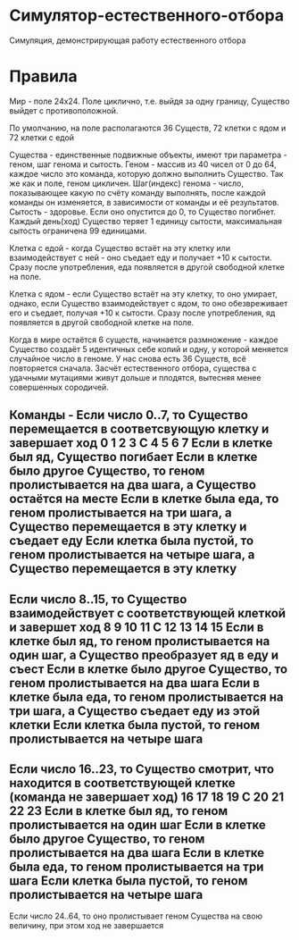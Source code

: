 # Симулятор-естественного-отбора
Симуляция, демонстрирующая работу естественного отбора

# Правила
Мир - поле 24х24. Поле циклично, т.е. выйдя за одну границу, Существо выйдет с противоположной.

По умолчанию, на поле располагаются 36 Существ, 72 клетки с ядом и 72 клетки с едой

Существа - единственные подвижные объекты, имеют три параметра - геном, шаг генома и сытость. 
Геном - массив из 40 чисел от 0 до 64, каждое число это команда, которую должно выполнить Существо. Так же как и поле, геном цикличен. 
Шаг(индекс) генома - число, показывающее какую по счёту команду выполнять, после каждой команды он изменяется, в зависимости от команды и её результатов. 
Сытость - здоровье. Если оно опустится до 0, то Существо погибнет. Каждый день(ход) Существо теряет 1 единицу сытости, максимальная сытость ограничена 99 единицами.

Клетка с едой - когда Существо встаёт на эту клетку или взаимодействует с ней - оно съедает еду и получает +10 к сытости. Сразу после употребления, еда появляется в другой свободной клетке на поле.

Клетка с ядом - если Существо встаёт на эту клетку, то оно умирает, однако, если Существо взаимодействует с ядом, то оно обезвреживает его и съедает, получая +10 к сытости. Сразу после употребления, яд появляется в другой свободной клетке на поле.

Когда в мире остаётся 6 существ, начинается размножение - каждое Существо создаёт 5 идентичных себе копий и одну, у которой меняется случайное число в геноме. У нас снова есть 36 Существ, всё повторяется сначала. Засчёт естественного отбора, существа с удачными мутациями живут дольше и плодятся, вытесняя менее совершенных сородичей. 


Команды - 
Если число 0..7, то Существо перемещается в соответсвующую клетку и завершает ход
0 1 2
3 C 4
5 6 7
Если в клетке был яд, Существо погибает
Если в клетке было другое Существо, то геном пролистывается на два шага, а Существо остаётся на месте
Если в клетке была еда, то геном пролистывается на три шага, а Существо перемещается в эту клетку и съедает еду
Если клетка была пустой, то геном пролистывается на четыре шага, а Существо перемещается в эту клетку
-----------------------------------------------------------------------------------------------------------------------
Если число 8..15, то Существо взаимодействует с соответствующей клеткой и завершет ход
8  9  10
11 C  12
13 14 15
Если в клетке был яд, то геном пролистывается на один шаг, а Существо преобразует яд в еду и съест
Если в клетке было другое Существо, то геном пролистывается на два шага
Если в клетке была еда, то геном пролистывается на три шага, а Существо съедает еду из этой клетки
Если клетка была пустой, то геном пролистывается на четыре шага
-----------------------------------------------------------------------------------------------------------------------
Если число 16..23, то Существо смотрит, что находится в соответствующей клетке (команда не завершает ход)
16 17 18
19 C  20
21 22 23
Если в клетке был яд, то геном пролистывается на один шаг
Если в клетке было другое Существо, то геном пролистывается на два шага
Если в клетке была еда, то геном пролистывается на три шага
Если клетка была пустой, то геном пролистывается на четыре шага
-----------------------------------------------------------------------------------------------------------------------
Если число 24..64, то оно пролистывает геном Существа на свою величину, при этом ход не завершается
